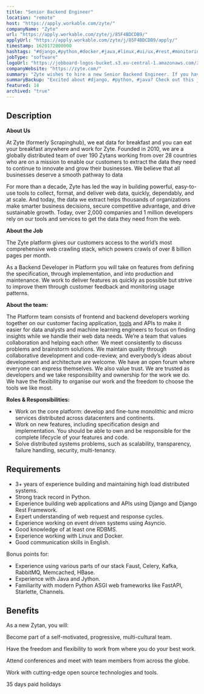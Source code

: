 ```yaml
---
title: "Senior Backend Engineer"
location: "remote"
host: "https://apply.workable.com/zyte/"
companyName: "Zyte"
url: "https://apply.workable.com/zyte/j/85F4BDCDB9/"
applyUrl: "https://apply.workable.com/zyte/j/85F4BDCDB9/apply/"
timestamp: 1620172800000
hashtags: "#django,#python,#docker,#java,#linux,#ui/ux,#rest,#monitoring,#English"
jobType: "software"
logoUrl: "https://jobboard-logos-bucket.s3.eu-central-1.amazonaws.com/zyte"
companyWebsite: "https://zyte.com/"
summary: "Zyte wishes to hire a new Senior Backend Engineer. If you have 3+ years of experience building and maintaining high load distributed systems, consider applying."
summaryBackup: "Excited about #django, #python, #java? Check out this job post!"
featured: 14
archived: "true"
---
```


## Description

**About Us**

At Zyte (formerly Scrapinghub), we eat data for breakfast and you can eat your breakfast anywhere and work for Zyte. Founded in 2010, we are a globally distributed team of over 190 Zytans working from over 28 countries who are on a mission to enable our customers to extract the data they need to continue to innovate and grow their businesses. We believe that all businesses deserve a smooth pathway to data

For more than a decade, Zyte has led the way in building powerful, easy-to-use tools to collect, format, and deliver web data, quickly, dependably, and at scale. And today, the data we extract helps thousands of organizations make smarter business decisions, secure competitive advantage, and drive sustainable growth. Today, over 2,000 companies and 1 million developers rely on our tools and services to get the data they need from the web.

**About the Job**

The Zyte platform gives our customers access to the world’s most comprehensive web crawling stack, which powers crawls of over 8 billion pages per month.

As a Backend Developer in Platform you will take on features from defining the specification, through implementation, and into production and maintenance. We work to deliver features as quickly as possible but strive to improve them through customer feedback and monitoring usage patterns.

**About the team:**

The Platform team consists of frontend and backend developers working together on our customer facing application, [tools](https://scrapinghub.com/platform) and APIs to make it easier for data analysts and machine learning engineers to focus on finding insights while we handle their web data needs. We’re a team that values collaboration and helping each other. We meet consistently to discuss problems and brainstorm solutions. We maintain quality through collaborative development and code-review, and everybody’s ideas about development and architecture are welcome. We have an open forum where everyone can express themselves. We also value trust. We are trusted as developers and we take responsibility and ownership for the work we do. We have the flexibility to organise our work and the freedom to choose the tools we like most.

**Roles & Responsibilities:**

*   Work on the core platform: develop and fine-tune monolithic and micro services distributed across datacenters and continents.
*   Work on new features, including specification design and implementation. You should be able to own and be responsible for the complete lifecycle of your features and code.
*   Solve distributed systems problems, such as scalability, transparency, failure handling, security, multi-tenancy.

## Requirements

*   3+ years of experience building and maintaining high load distributed systems.
*   Strong track record in Python.
*   Experience building web applications and APIs using Django and Django Rest Framework.
*   Expert understanding of web request and response cycles.
*   Experience working on event driven systems using Asyncio.
*   Good knowledge of at least one RDBMS.
*   Experience working with Linux and Docker.
*   Good communication skills in English.

Bonus points for:

*   Experience using various parts of our stack Faust, Celery, Kafka, RabbitMQ, Memcached, HBase.
*   Experience with Java and Jython.
*   Familiarity with modern Python ASGI web frameworks like FastAPI, Starlette, Channels.

## Benefits

As a new Zytan, you will:

Become part of a self-motivated, progressive, multi-cultural team.

Have the freedom and flexibility to work from where you do your best work.

Attend conferences and meet with team members from across the globe.

Work with cutting-edge open source technologies and tools.

35 days paid holidays
